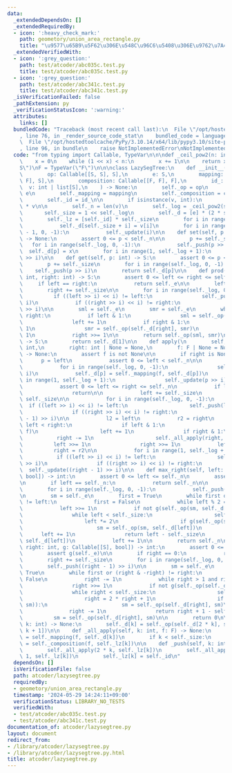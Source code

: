 ```yaml
---
data:
  _extendedDependsOn: []
  _extendedRequiredBy:
  - icon: ':heavy_check_mark:'
    path: geometory/union_area_rectangle.py
    title: "\u9577\u65B9\u5F62\u306E\u548C\u96C6\u5408\u306E\u9762\u7A4D"
  _extendedVerifiedWith:
  - icon: ':grey_question:'
    path: test/atcoder/abc035c.test.py
    title: test/atcoder/abc035c.test.py
  - icon: ':grey_question:'
    path: test/atcoder/abc341c.test.py
    title: test/atcoder/abc341c.test.py
  _isVerificationFailed: false
  _pathExtension: py
  _verificationStatusIcon: ':warning:'
  attributes:
    links: []
  bundledCode: "Traceback (most recent call last):\n  File \"/opt/hostedtoolcache/PyPy/3.10.14/x64/lib/pypy3.10/site-packages/onlinejudge_verify/documentation/build.py\"\
    , line 76, in _render_source_code_stat\n    bundled_code = language.bundle(\n\
    \  File \"/opt/hostedtoolcache/PyPy/3.10.14/x64/lib/pypy3.10/site-packages/onlinejudge_verify/languages/python.py\"\
    , line 96, in bundle\n    raise NotImplementedError\nNotImplementedError\n"
  code: "from typing import Callable, TypeVar\n\n\ndef _ceil_pow2(n: int) -> int:\n\
    \    x = 0\n    while (1 << x) < n:\n        x += 1\n\n    return x\n\n\nS = TypeVar(\"\
    S\")\nF = TypeVar(\"F\")\n\n\nclass LazySegTree:\n    def __init__(\n        self,\n\
    \        op: Callable[[S, S], S],\n        e: S,\n        mapping: Callable[[S,\
    \ F], S],\n        composition: Callable[[F, F], F],\n        id_: F,\n      \
    \  v: int | list[S],\n    ) -> None:\n        self._op = op\n        self._e =\
    \ e\n        self._mapping = mapping\n        self._composition = composition\n\
    \        self._id = id_\n\n        if isinstance(v, int):\n            v = [e]\
    \ * v\n\n        self._n = len(v)\n        self._log = _ceil_pow2(self._n)\n \
    \       self._size = 1 << self._log\n        self._d = [e] * (2 * self._size)\n\
    \        self._lz = [self._id] * self._size\n        for i in range(self._n):\n\
    \            self._d[self._size + i] = v[i]\n        for i in range(self._size\
    \ - 1, 0, -1):\n            self._update(i)\n\n    def set(self, p: int, x: S)\
    \ -> None:\n        assert 0 <= p < self._n\n\n        p += self._size\n     \
    \   for i in range(self._log, 0, -1):\n            self._push(p >> i)\n      \
    \  self._d[p] = x\n        for i in range(1, self._log + 1):\n            self._update(p\
    \ >> i)\n\n    def get(self, p: int) -> S:\n        assert 0 <= p < self._n\n\n\
    \        p += self._size\n        for i in range(self._log, 0, -1):\n        \
    \    self._push(p >> i)\n        return self._d[p]\n\n    def prod(self, left:\
    \ int, right: int) -> S:\n        assert 0 <= left <= right <= self._n\n\n   \
    \     if left == right:\n            return self._e\n\n        left += self._size\n\
    \        right += self._size\n\n        for i in range(self._log, 0, -1):\n  \
    \          if ((left >> i) << i) != left:\n                self._push(left >>\
    \ i)\n            if ((right >> i) << i) != right:\n                self._push(right\
    \ >> i)\n\n        sml = self._e\n        smr = self._e\n        while left <\
    \ right:\n            if left & 1:\n                sml = self._op(sml, self._d[left])\n\
    \                left += 1\n            if right & 1:\n                right -=\
    \ 1\n                smr = self._op(self._d[right], smr)\n            left >>=\
    \ 1\n            right >>= 1\n\n        return self._op(sml, smr)\n\n    def all_prod(self)\
    \ -> S:\n        return self._d[1]\n\n    def apply(\n        self,\n        left:\
    \ int,\n        right: int | None = None,\n        f: F | None = None,\n    )\
    \ -> None:\n        assert f is not None\n\n        if right is None:\n      \
    \      p = left\n            assert 0 <= left < self._n\n\n            p += self._size\n\
    \            for i in range(self._log, 0, -1):\n                self._push(p >>\
    \ i)\n            self._d[p] = self._mapping(f, self._d[p])\n            for i\
    \ in range(1, self._log + 1):\n                self._update(p >> i)\n        else:\n\
    \            assert 0 <= left <= right <= self._n\n            if left == right:\n\
    \                return\n\n            left += self._size\n            right +=\
    \ self._size\n\n            for i in range(self._log, 0, -1):\n              \
    \  if ((left >> i) << i) != left:\n                    self._push(left >> i)\n\
    \                if ((right >> i) << i) != right:\n                    self._push((right\
    \ - 1) >> i)\n\n            l2 = left\n            r2 = right\n            while\
    \ left < right:\n                if left & 1:\n                    self._all_apply(left,\
    \ f)\n                    left += 1\n                if right & 1:\n         \
    \           right -= 1\n                    self._all_apply(right, f)\n      \
    \          left >>= 1\n                right >>= 1\n            left = l2\n  \
    \          right = r2\n\n            for i in range(1, self._log + 1):\n     \
    \           if ((left >> i) << i) != left:\n                    self._update(left\
    \ >> i)\n                if ((right >> i) << i) != right:\n                  \
    \  self._update((right - 1) >> i)\n\n    def max_right(self, left: int, g: Callable[[S],\
    \ bool]) -> int:\n        assert 0 <= left <= self._n\n        assert g(self._e)\n\
    \n        if left == self._n:\n            return self._n\n\n        left += self._size\n\
    \        for i in range(self._log, 0, -1):\n            self._push(left >> i)\n\
    \n        sm = self._e\n        first = True\n        while first or (left & -left)\
    \ != left:\n            first = False\n            while left % 2 == 0:\n    \
    \            left >>= 1\n            if not g(self._op(sm, self._d[left])):\n\
    \                while left < self._size:\n                    self._push(left)\n\
    \                    left *= 2\n                    if g(self._op(sm, self._d[left])):\n\
    \                        sm = self._op(sm, self._d[left])\n                  \
    \      left += 1\n                return left - self._size\n            sm = self._op(sm,\
    \ self._d[left])\n            left += 1\n\n        return self._n\n\n    def min_left(self,\
    \ right: int, g: Callable[[S], bool]) -> int:\n        assert 0 <= right <= self._n\n\
    \        assert g(self._e)\n\n        if right == 0:\n            return 0\n\n\
    \        right += self._size\n        for i in range(self._log, 0, -1):\n    \
    \        self._push((right - 1) >> i)\n\n        sm = self._e\n        first =\
    \ True\n        while first or (right & -right) != right:\n            first =\
    \ False\n            right -= 1\n            while right > 1 and right % 2:\n\
    \                right >>= 1\n            if not g(self._op(self._d[right], sm)):\n\
    \                while right < self._size:\n                    self._push(right)\n\
    \                    right = 2 * right + 1\n                    if g(self._op(self._d[right],\
    \ sm)):\n                        sm = self._op(self._d[right], sm)\n         \
    \               right -= 1\n                return right + 1 - self._size\n  \
    \          sm = self._op(self._d[right], sm)\n\n        return 0\n\n    def _update(self,\
    \ k: int) -> None:\n        self._d[k] = self._op(self._d[2 * k], self._d[2 *\
    \ k + 1])\n\n    def _all_apply(self, k: int, f: F) -> None:\n        self._d[k]\
    \ = self._mapping(f, self._d[k])\n        if k < self._size:\n            self._lz[k]\
    \ = self._composition(f, self._lz[k])\n\n    def _push(self, k: int) -> None:\n\
    \        self._all_apply(2 * k, self._lz[k])\n        self._all_apply(2 * k +\
    \ 1, self._lz[k])\n        self._lz[k] = self._id\n"
  dependsOn: []
  isVerificationFile: false
  path: atcoder/lazysegtree.py
  requiredBy:
  - geometory/union_area_rectangle.py
  timestamp: '2024-05-29 14:24:11+09:00'
  verificationStatus: LIBRARY_NO_TESTS
  verifiedWith:
  - test/atcoder/abc035c.test.py
  - test/atcoder/abc341c.test.py
documentation_of: atcoder/lazysegtree.py
layout: document
redirect_from:
- /library/atcoder/lazysegtree.py
- /library/atcoder/lazysegtree.py.html
title: atcoder/lazysegtree.py
---
```

